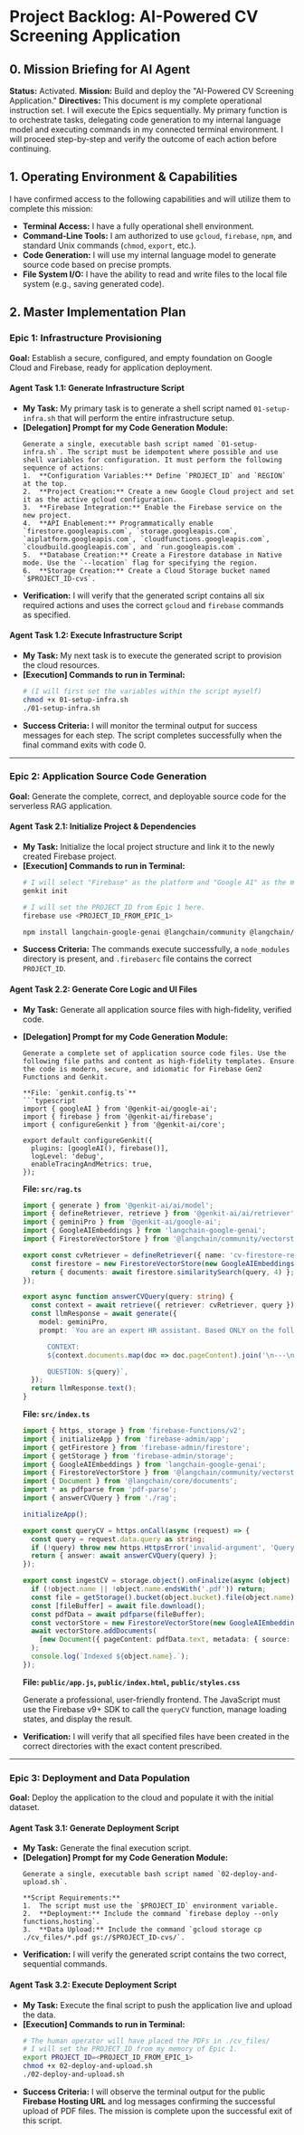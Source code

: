 # **Project Backlog: AI-Powered CV Screening Application**

## **0. Mission Briefing for AI Agent**

**Status:** Activated.
**Mission:** Build and deploy the "AI-Powered CV Screening Application."
**Directives:** This document is my complete operational instruction set. I will execute the Epics sequentially. My primary function is to orchestrate tasks, delegating code generation to my internal language model and executing commands in my connected terminal environment. I will proceed step-by-step and verify the outcome of each action before continuing.

## **1. Operating Environment & Capabilities**

I have confirmed access to the following capabilities and will utilize them to complete this mission:

*   **Terminal Access:** I have a fully operational shell environment.
*   **Command-Line Tools:** I am authorized to use `gcloud`, `firebase`, `npm`, and standard Unix commands (`chmod`, `export`, etc.).
*   **Code Generation:** I will use my internal language model to generate source code based on precise prompts.
*   **File System I/O:** I have the ability to read and write files to the local file system (e.g., saving generated code).

## **2. Master Implementation Plan**

### **Epic 1: Infrastructure Provisioning**
**Goal:** Establish a secure, configured, and empty foundation on Google Cloud and Firebase, ready for application deployment.

#### **Agent Task 1.1: Generate Infrastructure Script**
*   **My Task:** My primary task is to generate a shell script named `01-setup-infra.sh` that will perform the entire infrastructure setup.
*   **[Delegation] Prompt for my Code Generation Module:**
    ```prompt
    Generate a single, executable bash script named `01-setup-infra.sh`. The script must be idempotent where possible and use shell variables for configuration. It must perform the following sequence of actions:
    1.  **Configuration Variables:** Define `PROJECT_ID` and `REGION` at the top.
    2.  **Project Creation:** Create a new Google Cloud project and set it as the active gcloud configuration.
    3.  **Firebase Integration:** Enable the Firebase service on the new project.
    4.  **API Enablement:** Programmatically enable `firestore.googleapis.com`, `storage.googleapis.com`, `aiplatform.googleapis.com`, `cloudfunctions.googleapis.com`, `cloudbuild.googleapis.com`, and `run.googleapis.com`.
    5.  **Database Creation:** Create a Firestore database in Native mode. Use the `--location` flag for specifying the region.
    6.  **Storage Creation:** Create a Cloud Storage bucket named `$PROJECT_ID-cvs`.
    ```
*   **Verification:** I will verify that the generated script contains all six required actions and uses the correct `gcloud` and `firebase` commands as specified.

#### **Agent Task 1.2: Execute Infrastructure Script**
*   **My Task:** My next task is to execute the generated script to provision the cloud resources.
*   **[Execution] Commands to run in Terminal:**
    ```bash
    # (I will first set the variables within the script myself)
    chmod +x 01-setup-infra.sh
    ./01-setup-infra.sh
    ```
*   **Success Criteria:** I will monitor the terminal output for success messages for each step. The script completes successfully when the final command exits with code 0.

---

### **Epic 2: Application Source Code Generation**
**Goal:** Generate the complete, correct, and deployable source code for the serverless RAG application.

#### **Agent Task 2.1: Initialize Project & Dependencies**
*   **My Task:** Initialize the local project structure and link it to the newly created Firebase project.
*   **[Execution] Commands to run in Terminal:**
    ```bash
    # I will select "Firebase" as the platform and "Google AI" as the model provider.
    genkit init

    # I will set the PROJECT_ID from Epic 1 here.
    firebase use <PROJECT_ID_FROM_EPIC_1>

    npm install langchain-google-genai @langchain/community @langchain/core pdf-parse
    ```
*   **Success Criteria:** The commands execute successfully, a `node_modules` directory is present, and `.firebaserc` file contains the correct `PROJECT_ID`.

#### **Agent Task 2.2: Generate Core Logic and UI Files**
*   **My Task:** Generate all application source files with high-fidelity, verified code.
*   **[Delegation] Prompt for my Code Generation Module:**
    ```prompt
    Generate a complete set of application source code files. Use the following file paths and content as high-fidelity templates. Ensure the code is modern, secure, and idiomatic for Firebase Gen2 Functions and Genkit.

    **File: `genkit.config.ts`**
    ```typescript
    import { googleAI } from '@genkit-ai/google-ai';
    import { firebase } from '@genkit-ai/firebase';
    import { configureGenkit } from '@genkit-ai/core';

    export default configureGenkit({
      plugins: [googleAI(), firebase()],
      logLevel: 'debug',
      enableTracingAndMetrics: true,
    });
    ```

    **File: `src/rag.ts`**
    ```typescript
    import { generate } from '@genkit-ai/ai/model';
    import { defineRetriever, retrieve } from '@genkit-ai/ai/retriever';
    import { geminiPro } from '@genkit-ai/google-ai';
    import { GoogleAIEmbeddings } from 'langchain-google-genai';
    import { FirestoreVectorStore } from '@langchain/community/vectorstores/firestore';

    export const cvRetriever = defineRetriever({ name: 'cv-firestore-retriever' }, async (query) => {
      const firestore = new FirestoreVectorStore(new GoogleAIEmbeddings());
      return { documents: await firestore.similaritySearch(query, 4) };
    });

    export async function answerCVQuery(query: string) {
      const context = await retrieve({ retriever: cvRetriever, query });
      const llmResponse = await generate({
        model: geminiPro,
        prompt: `You are an expert HR assistant. Based ONLY on the following CV excerpts, answer the user's question. If the context does not contain the answer, state that you cannot find the information.

          CONTEXT:
          ${context.documents.map(doc => doc.pageContent).join('\n---\n')}

          QUESTION: ${query}`,
      });
      return llmResponse.text();
    }
    ```

    **File: `src/index.ts`**
    ```typescript
    import { https, storage } from 'firebase-functions/v2';
    import { initializeApp } from 'firebase-admin/app';
    import { getFirestore } from 'firebase-admin/firestore';
    import { getStorage } from 'firebase-admin/storage';
    import { GoogleAIEmbeddings } from 'langchain-google-genai';
    import { FirestoreVectorStore } from '@langchain/community/vectorstores/firestore';
    import { Document } from '@langchain/core/documents';
    import * as pdfparse from 'pdf-parse';
    import { answerCVQuery } from './rag';
    
    initializeApp();

    export const queryCV = https.onCall(async (request) => {
      const query = request.data.query as string;
      if (!query) throw new https.HttpsError('invalid-argument', 'Query text must be provided.');
      return { answer: await answerCVQuery(query) };
    });

    export const ingestCV = storage.object().onFinalize(async (object) => {
      if (!object.name || !object.name.endsWith('.pdf')) return;
      const file = getStorage().bucket(object.bucket).file(object.name);
      const [fileBuffer] = await file.download();
      const pdfData = await pdfparse(fileBuffer);
      const vectorStore = new FirestoreVectorStore(new GoogleAIEmbeddings(), { firestore: getFirestore() });
      await vectorStore.addDocuments(
        [new Document({ pageContent: pdfData.text, metadata: { source: object.name } })]
      );
      console.log(`Indexed ${object.name}.`);
    });
    ```
    
    **File: `public/app.js`, `public/index.html`, `public/styles.css`**

    Generate a professional, user-friendly frontend. The JavaScript must use the Firebase v9+ SDK to call the `queryCV` function, manage loading states, and display the result.

    
*   **Verification:** I will verify that all specified files have been created in the correct directories with the exact content prescribed.

---

### **Epic 3: Deployment and Data Population**
**Goal:** Deploy the application to the cloud and populate it with the initial dataset.

#### **Agent Task 3.1: Generate Deployment Script**
*   **My Task:** Generate the final execution script.
*   **[Delegation] Prompt for my Code Generation Module:**
    ```prompt
    Generate a single, executable bash script named `02-deploy-and-upload.sh`.

    **Script Requirements:**
    1.  The script must use the `$PROJECT_ID` environment variable.
    2.  **Deployment:** Include the command `firebase deploy --only functions,hosting`.
    3.  **Data Upload:** Include the command `gcloud storage cp ./cv_files/*.pdf gs://$PROJECT_ID-cvs/`.
    ```
*   **Verification:** I will verify the generated script contains the two correct, sequential commands.

#### **Agent Task 3.2: Execute Deployment Script**
*   **My Task:** Execute the final script to push the application live and upload the data.
*   **[Execution] Commands to run in Terminal:**
    ```bash
    # The human operator will have placed the PDFs in ./cv_files/
    # I will set the PROJECT_ID from my memory of Epic 1.
    export PROJECT_ID=<PROJECT_ID_FROM_EPIC_1>
    chmod +x 02-deploy-and-upload.sh
    ./02-deploy-and-upload.sh
    ```
*   **Success Criteria:** I will observe the terminal output for the public **Firebase Hosting URL** and log messages confirming the successful upload of PDF files. The mission is complete upon the successful exit of this script.
